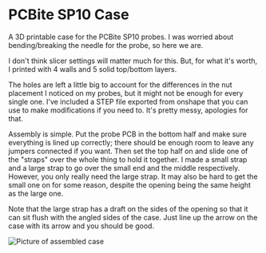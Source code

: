 # PCBite SP10 Case

A 3D printable case for the PCBite SP10 probes. I was worried about bending/breaking the needle for the probe, so here we are.

I don't think slicer settings will matter much for this. But, for what it's worth, I printed with 4 walls and 5 solid top/bottom layers.

The holes are left a little big to account for the differences in the nut placement I noticed on my probes, but it might not be enough for every single one.
I've included a STEP file exported from onshape that you can use to make modifications if you need to. It's pretty messy, apologies for that.

Assembly is simple. Put the probe PCB in the bottom half and make sure everything is lined up correctly; there should be enough room to leave any jumpers connected if you want. Then set the top half on and slide one of the "straps" over the whole thing to hold it together. I made a small strap and a large strap to go over the small end and the middle respectively. However, you only really need the large strap. It may also be hard to get the small one on for some reason, despite the opening being the same height as the large one.

Note that the large strap has a draft on the sides of the opening so that it can sit flush with the angled sides of the case. Just line up the arrow on the case with its arrow and you should be good.

![Picture of assembled case](https://pbs.twimg.com/media/Ejxs1yNU0AEe93F?format=jpg&name=900x900)
